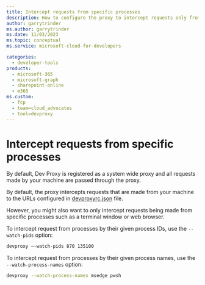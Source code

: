 ```yaml
---
title: Intercept requests from specific processes
description: How to configure the proxy to intercept requests only from specific processes
author: garrytrinder
ms.author: garrytrinder
ms.date: 11/03/2023
ms.topic: conceptual
ms.service: microsoft-cloud-for-developers

categories:
  - developer-tools
products:
  - microsoft-365
  - microsoft-graph
  - sharepoint-online
  - m365
ms.custom:
  - fcp
  - team=cloud_advocates
  - tool=devproxy
---
```


# Intercept requests from specific processes

By default, Dev Proxy is registered as a system wide proxy and all requests made by your machine are passed through the proxy.

By default, the proxy intercepts requests that are made from your machine to the URLs configured in [devproxyrc.json](../technical-reference/devproxyrc.md) file.

However, you might also want to only intercept requests being made from specific processes such as a terminal window or web browser.

To intercept request from processes by their given process IDs, use the `--watch-pids` option:

```sh
devproxy –-watch-pids 870 135100
```

To intercept request from processes by their given process names, use the `--watch-process-names` option:

```sh
devproxy --watch-process-names msedge pwsh
```
